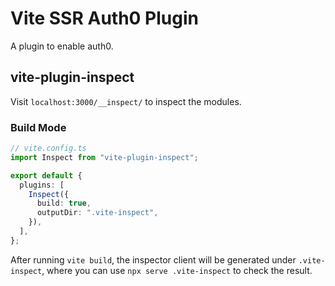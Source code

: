 # Vite SSR Auth0 Plugin

A plugin to enable auth0.

## vite-plugin-inspect

Visit `localhost:3000/__inspect/` to inspect the modules.

### Build Mode

```ts
// vite.config.ts
import Inspect from "vite-plugin-inspect";

export default {
  plugins: [
    Inspect({
      build: true,
      outputDir: ".vite-inspect",
    }),
  ],
};
```

After running `vite build`, the inspector client will be generated under `.vite-inspect`, where you can use `npx serve .vite-inspect` to check the result.
